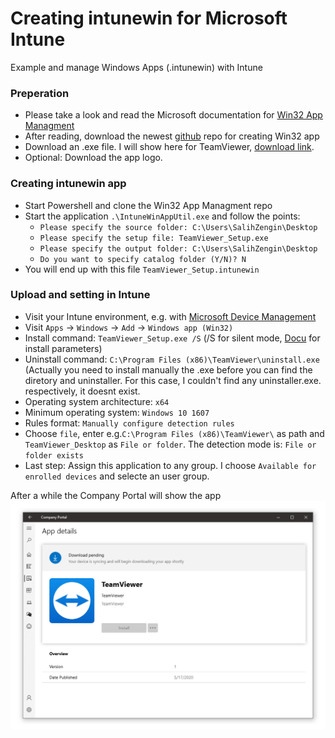 # Creating intunewin for Microsoft Intune
Example and manage Windows Apps (.intunewin) with Intune


### Preperation
* Please take a look and read the Microsoft documentation for [Win32 App Managment](https://docs.microsoft.com/en-us/mem/intune/apps/apps-win32-app-management)
* After reading, download the newest [github](https://github.com/Microsoft/Microsoft-Win32-Content-Prep-Tool) repo for creating Win32 app
* Download an .exe file. I will show here for TeamViewer, [download link](https://www.teamviewer.com/en/download/windows/).
* Optional: Download the app logo.

### Creating intunewin app
* Start Powershell and clone the Win32 App Managment repo
* Start the application `.\IntuneWinAppUtil.exe` and follow the points:
  * `Please specify the source folder: C:\Users\SalihZengin\Desktop`
  * `Please specify the setup file: TeamViewer_Setup.exe`
  * `Please specify the output folder: C:\Users\SalihZengin\Desktop`
  * `Do you want to specify catalog folder (Y/N)? N`
* You will end up with this file `TeamViewer_Setup.intunewin`

### Upload and setting in Intune
* Visit your Intune environment, e.g. with [Microsoft Device Management](http://devicemanagement.microsoft.com)
* Visit `Apps` -> `Windows` -> `Add` -> `Windows app (Win32)`
* Install command: `TeamViewer_Setup.exe /S` (/S for silent mode, [Docu](https://support.microsoft.com/en-us/help/912203/description-of-the-command-line-switches-that-are-supported-by-a-softw) for install parameters)
* Uninstall command: `C:\Program Files (x86)\TeamViewer\uninstall.exe` (Actually you need to install manually the .exe before you can find the diretory and uninstaller. For this case, I couldn't find any uninstaller.exe. respectively, it doesnt exist.
* Operating system architecture: `x64`
* Minimum operating system: `Windows 10 1607`
* Rules format: `Manually configure detection rules`
* Choose `file`, enter e.g.`C:\Program Files (x86)\TeamViewer\` as path and `TeamViewer_Desktop` as `File or folder`. The detection mode is: `File or folder exists`
* Last step: Assign this application to any group. I choose `Available for enrolled devices` and selecte an user group.

After a while the Company Portal will show the app
![Screenshot Intune TeamViewer](images/intune_teamviewer.png)


